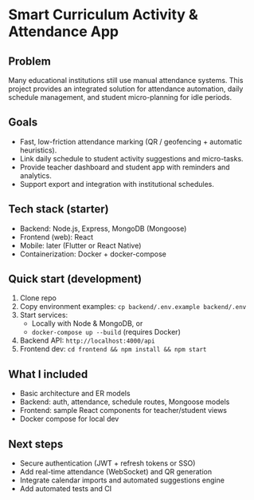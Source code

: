 # Smart Curriculum Activity & Attendance App

Problem
-------
Many educational institutions still use manual attendance systems. This project provides an integrated solution for attendance automation, daily schedule management, and student micro-planning for idle periods.

Goals
-----
- Fast, low-friction attendance marking (QR / geofencing + automatic heuristics).
- Link daily schedule to student activity suggestions and micro-tasks.
- Provide teacher dashboard and student app with reminders and analytics.
- Support export and integration with institutional schedules.

Tech stack (starter)
--------------------
- Backend: Node.js, Express, MongoDB (Mongoose)
- Frontend (web): React
- Mobile: later (Flutter or React Native)
- Containerization: Docker + docker-compose

Quick start (development)
-------------------------
1. Clone repo
2. Copy environment examples: `cp backend/.env.example backend/.env`
3. Start services:
   - Locally with Node & MongoDB, or
   - `docker-compose up --build` (requires Docker)
4. Backend API: `http://localhost:4000/api`
5. Frontend dev: `cd frontend && npm install && npm start`

What I included
----------------
- Basic architecture and ER models
- Backend: auth, attendance, schedule routes, Mongoose models
- Frontend: sample React components for teacher/student views
- Docker compose for local dev

Next steps
----------
- Secure authentication (JWT + refresh tokens or SSO)
- Add real-time attendance (WebSocket) and QR generation
- Integrate calendar imports and automated suggestions engine
- Add automated tests and CI
